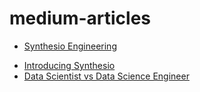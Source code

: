 # medium-articles

- [Synthesio Engineering](synthesio-engineering)
* [Introducing Synthesio](synthesio-engineering/introducting-synthesio.md)
* [Data Scientist vs Data Science Engineer](synthesio-engineering/data-scientist-vs-data-science-engineer.md)
